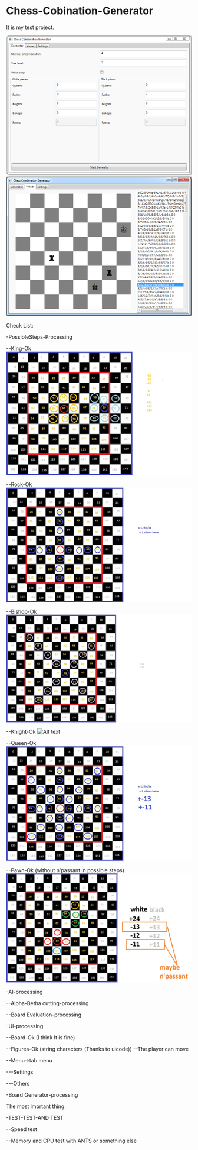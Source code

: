 # Chess-Cobination-Generator

It is my test project.

![Alt text](Chess-Combination-Generator/Chess-Combination-Generator/Documentation/Program/GeneratorUI.PNG "GeneratorUI")
![Alt text](Chess-Combination-Generator/Chess-Combination-Generator/Documentation/Program/ViewerUI.PNG "ViewerUI")

Check List:

-PossibleSteps-Processing

--King-Ok
![Alt text](Chess-Combination-Generator/Chess-Combination-Generator/Documentation/king.jpg "king steps")

--Rock-Ok
![Alt text](Chess-Combination-Generator/Chess-Combination-Generator/Documentation/rock.jpg "rock steps")

--Bishop-Ok
![Alt text](Chess-Combination-Generator/Chess-Combination-Generator/Documentation/bishop.jpg "bishop steps")

--Knight-Ok
![Alt text](Chess-Combination-Generator/Chess-Combination-Generator/Documentation/knight.jpg "knight steps")

--Queen-Ok
![Alt text](Chess-Combination-Generator/Chess-Combination-Generator/Documentation/queen.jpg "queen steps")

--Pawn-Ok (without n'passant in possible steps)
![Alt text](Chess-Combination-Generator/Chess-Combination-Generator/Documentation/pawn.jpg "pawn steps")

-AI-processing

--Alpha-Betha cutting-processing

--Board Evaluation-processing

-UI-processing

--Board-Ok (I think It is fine)

--Figures-Ok (string characters (Thanks to uicode))
--The player can move

--Menu->tab menu

---Settings

---Others

-Board Generator-processing



The most imortant thing:

-TEST-TEST-AND TEST

--Speed test

--Memory and CPU test with ANTS or something else

